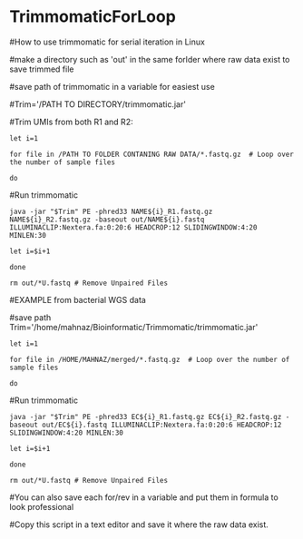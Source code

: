 # TrimmomaticForLoop
#How to use trimmomatic for serial iteration in Linux

#make a directory such as 'out' in the same forlder where raw data exist to save trimmed file 

#save path of trimmomatic in a variable for easiest use

#Trim='/PATH TO DIRECTORY/trimmomatic.jar'

#Trim UMIs from both R1 and R2:

	let i=1

	for file in /PATH TO FOLDER CONTANING RAW DATA/*.fastq.gz  # Loop over the number of sample files

	do 

#Run trimmomatic
	
	java -jar "$Trim" PE -phred33 NAME${i}_R1.fastq.gz NAME${i}_R2.fastq.gz -baseout out/NAME${i}.fastq ILLUMINACLIP:Nextera.fa:0:20:6 HEADCROP:12 SLIDINGWINDOW:4:20 MINLEN:30
	
	let i=$i+1
	
	done

	rm out/*U.fastq # Remove Unpaired Files


#EXAMPLE from bacterial WGS data

#save path
Trim='/home/mahnaz/Bioinformatic/Trimmomatic/trimmomatic.jar'


	let i=1

	for file in /HOME/MAHNAZ/merged/*.fastq.gz  # Loop over the number of sample files   

	do   
#Run trimmomatic
	
	java -jar "$Trim" PE -phred33 EC${i}_R1.fastq.gz EC${i}_R2.fastq.gz -baseout out/EC${i}.fastq ILLUMINACLIP:Nextera.fa:0:20:6 HEADCROP:12 SLIDINGWINDOW:4:20 MINLEN:30
	
	let i=$i+1
	
	done

	rm out/*U.fastq # Remove Unpaired Files


#You can also save each for/rev in a variable and put them in formula to look professional

#Copy this script in a text editor and save it where the raw data exist.



